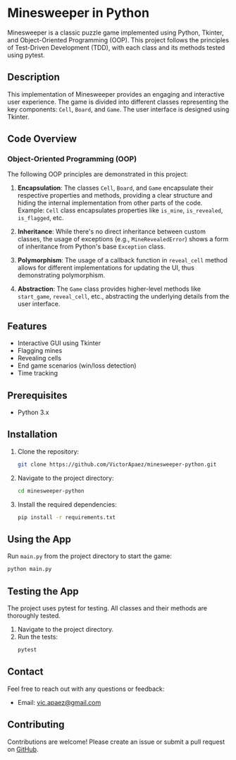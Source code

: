 # Minesweeper in Python

Minesweeper is a classic puzzle game implemented using Python, Tkinter, and Object-Oriented Programming (OOP). This project follows the principles of Test-Driven Development (TDD), with each class and its methods tested using pytest.

## Description

This implementation of Minesweeper provides an engaging and interactive user experience. The game is divided into different classes representing the key components: `Cell`, `Board`, and `Game`. The user interface is designed using Tkinter.

## Code Overview

### Object-Oriented Programming (OOP)

The following OOP principles are demonstrated in this project:

1. **Encapsulation**: The classes `Cell`, `Board`, and `Game` encapsulate their respective properties and methods, providing a clear structure and hiding the internal implementation from other parts of the code.
   Example: `Cell` class encapsulates properties like `is_mine`, `is_revealed`, `is_flagged`, etc.

2. **Inheritance**: While there's no direct inheritance between custom classes, the usage of exceptions (e.g., `MineRevealedError`) shows a form of inheritance from Python's base `Exception` class.

3. **Polymorphism**: The usage of a callback function in `reveal_cell` method allows for different implementations for updating the UI, thus demonstrating polymorphism.

4. **Abstraction**: The `Game` class provides higher-level methods like `start_game`, `reveal_cell`, etc., abstracting the underlying details from the user interface.

## Features

- Interactive GUI using Tkinter
- Flagging mines
- Revealing cells
- End game scenarios (win/loss detection)
- Time tracking

## Prerequisites

- Python 3.x

## Installation

1. Clone the repository:
   ```bash
   git clone https://github.com/VictorApaez/minesweeper-python.git
   ```
2. Navigate to the project directory:
   ```bash
   cd minesweeper-python
   ```
3. Install the required dependencies:
   ```bash
   pip install -r requirements.txt
   ```

## Using the App

Run `main.py` from the project directory to start the game:

```bash
python main.py
```

## Testing the App

The project uses pytest for testing. All classes and their methods are thoroughly tested.

1. Navigate to the project directory.
2. Run the tests:
   ```bash
   pytest
   ```

## Contact

Feel free to reach out with any questions or feedback:

- Email: [vic.apaez@gmail.com](mailto:vic.apaez@gmail.com)

## Contributing

Contributions are welcome! Please create an issue or submit a pull request on [GitHub](https://github.com/VictorApaez/minesweeper-python).
